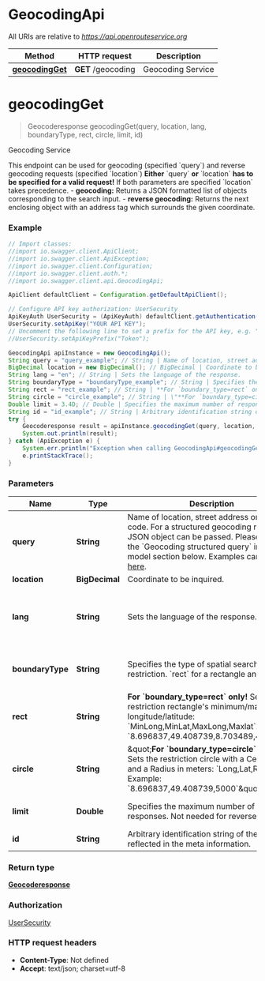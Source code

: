 # GeocodingApi

All URIs are relative to *https://api.openrouteservice.org*

Method | HTTP request | Description
------------- | ------------- | -------------
[**geocodingGet**](GeocodingApi.md#geocodingGet) | **GET** /geocoding | Geocoding Service


<a name="geocodingGet"></a>
# **geocodingGet**
> Geocoderesponse geocodingGet(query, location, lang, boundaryType, rect, circle, limit, id)

Geocoding Service

This endpoint can be used for geocoding (specified &#x60;query&#x60;) and reverse geocoding requests (specified &#x60;location&#x60;)  **Either** &#x60;query&#x60; **or** &#x60;location&#x60; **has to be specified for a valid request!**  If both parameters are specified &#x60;location&#x60; takes precedence.  - **geocoding:** Returns a JSON formatted list of objects corresponding to the search input. - **reverse geocoding:** Returns the next enclosing object with an address tag which surrounds the given coordinate. 

### Example
```java
// Import classes:
//import io.swagger.client.ApiClient;
//import io.swagger.client.ApiException;
//import io.swagger.client.Configuration;
//import io.swagger.client.auth.*;
//import io.swagger.client.api.GeocodingApi;

ApiClient defaultClient = Configuration.getDefaultApiClient();

// Configure API key authorization: UserSecurity
ApiKeyAuth UserSecurity = (ApiKeyAuth) defaultClient.getAuthentication("UserSecurity");
UserSecurity.setApiKey("YOUR API KEY");
// Uncomment the following line to set a prefix for the API key, e.g. "Token" (defaults to null)
//UserSecurity.setApiKeyPrefix("Token");

GeocodingApi apiInstance = new GeocodingApi();
String query = "query_example"; // String | Name of location, street address or postal code. For a structured geocoding request, a JSON object can be passed.  Please refer to the `Geocoding structured query` in the model section below. Examples can be found [here](https://github.com/GIScience/openrouteservice-docs#geocoding-structured-query). 
BigDecimal location = new BigDecimal(); // BigDecimal | Coordinate to be inquired.
String lang = "en"; // String | Sets the language of the response.
String boundaryType = "boundaryType_example"; // String | Specifies the type of spatial search restriction.  `rect` for a rectangle and `circle`
String rect = "rect_example"; // String | **For `boundary_type=rect` only!** Sets the restriction rectangle's minimum/maximum longitude/latitude: `MinLong,MinLat,MaxLong,Maxlat`. Example: `8.696837,49.408739,8.703489,49.41209` 
String circle = "circle_example"; // String | \"**For `boundary_type=circle` only!** Sets the restriction circle with a Centerpoint and a Radius in meters: `Long,Lat,Radius`. Example: `8.696837,49.408739,5000`\" 
Double limit = 3.4D; // Double | Specifies the maximum number of responses. Not needed for reverse.
String id = "id_example"; // String | Arbitrary identification string of the request reflected in the meta information.
try {
    Geocoderesponse result = apiInstance.geocodingGet(query, location, lang, boundaryType, rect, circle, limit, id);
    System.out.println(result);
} catch (ApiException e) {
    System.err.println("Exception when calling GeocodingApi#geocodingGet");
    e.printStackTrace();
}
```

### Parameters

Name | Type | Description  | Notes
------------- | ------------- | ------------- | -------------
 **query** | **String**| Name of location, street address or postal code. For a structured geocoding request, a JSON object can be passed.  Please refer to the &#x60;Geocoding structured query&#x60; in the model section below. Examples can be found [here](https://github.com/GIScience/openrouteservice-docs#geocoding-structured-query).  | [optional]
 **location** | **BigDecimal**| Coordinate to be inquired. | [optional]
 **lang** | **String**| Sets the language of the response. | [optional] [default to en] [enum: de, en, fr, it]
 **boundaryType** | **String**| Specifies the type of spatial search restriction.  &#x60;rect&#x60; for a rectangle and &#x60;circle&#x60; | [optional] [enum: rect, circle]
 **rect** | **String**| **For &#x60;boundary_type&#x3D;rect&#x60; only!** Sets the restriction rectangle&#39;s minimum/maximum longitude/latitude: &#x60;MinLong,MinLat,MaxLong,Maxlat&#x60;. Example: &#x60;8.696837,49.408739,8.703489,49.41209&#x60;  | [optional]
 **circle** | **String**| \&quot;**For &#x60;boundary_type&#x3D;circle&#x60; only!** Sets the restriction circle with a Centerpoint and a Radius in meters: &#x60;Long,Lat,Radius&#x60;. Example: &#x60;8.696837,49.408739,5000&#x60;\&quot;  | [optional]
 **limit** | **Double**| Specifies the maximum number of responses. Not needed for reverse. | [optional] [default to 20.0]
 **id** | **String**| Arbitrary identification string of the request reflected in the meta information. | [optional]

### Return type

[**Geocoderesponse**](Geocoderesponse.md)

### Authorization

[UserSecurity](../README.md#UserSecurity)

### HTTP request headers

 - **Content-Type**: Not defined
 - **Accept**: text/json; charset=utf-8

